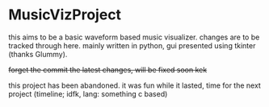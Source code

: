# MusicVizProject
this aims to be a basic waveform based music visualizer. changes are to be tracked through here.
mainly written in python, gui presented using tkinter (thanks Glummy).

~~forget the commit the latest changes, will be fixed soon kek~~

this project has been abandoned. it was fun while it lasted, time for the next project (timeline; idfk, lang: something c based)
